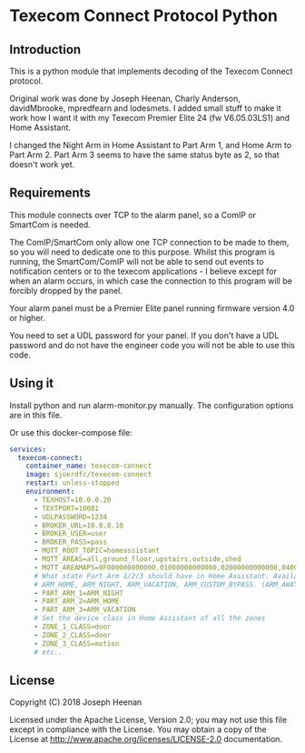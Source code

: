 # Texecom Connect Protocol Python

## Introduction

This is a python module that implements decoding of the Texecom Connect protocol. 

Original work was done by Joseph Heenan, Charly Anderson, davidMbrooke, mpredfearn and lodesmets. I added small stuff to make it work how I want it with my Texecom Premier Elite 24 (fw V6.05.03LS1) and Home Assistant.

I changed the Night Arm in Home Assistant to Part Arm 1, and Home Arm to Part Arm 2. Part Arm 3 seems to have the same status byte as 2, so that doesn't work yet.

## Requirements

This module connects over TCP to the alarm panel, so a ComIP or SmartCom is needed.

The ComIP/SmartCom only allow one TCP connection to be made to them, so you will need to dedicate one to this purpose. Whilst this program is running, the SmartCom/ComIP will not be able to send out events to notification centers or to the texecom applications - I believe except for when an alarm occurs, in which case the connection to this program will be forcibly dropped by the panel. 

Your alarm panel must be a Premier Elite panel running firmware version 4.0 or higher.

You need to set a UDL password for your panel. If you don't have a UDL password and do not have the engineer code you will not be able to use this code.

## Using it

Install python and run alarm-monitor.py manually. The configuration options are in this file.

Or use this docker-compose file:

```yaml
services:
  texecom-connect:
    container_name: texecom-connect
    image: sjoerdfc/texecom-connect
    restart: unless-stopped
    environment:
      - TEXHOST=10.0.0.20
      - TEXTPORT=10001
      - UDLPASSWORD=1234
      - BROKER_URL=10.0.0.10
      - BROKER_USER=user
      - BROKER_PASS=pass
      - MQTT_ROOT_TOPIC=homeassistant
      - MQTT_AREAS=all,ground_floor,upstairs,outside,shed
      - MQTT_AREAMAPS=0F000000000000,01000000000000,02000000000000,04000000000000,08000000000000
      # What state Part Arm 1/2/3 should have in Home Assistant. Available states:
      # ARM_HOME, ARM_NIGHT, ARM_VACATION, ARM_CUSTOM_BYPASS. (ARM_AWAY is used for Full Arm)
      - PART_ARM_1=ARM_NIGHT
      - PART_ARM_2=ARM_HOME
      - PART_ARM_3=ARM_VACATION
      # Set the device class in Home Assistant of all the zones
      - ZONE_1_CLASS=door
      - ZONE_2_CLASS=door
      - ZONE_3_CLASS=motion
      # etc..
```

## License

Copyright (C) 2018 Joseph Heenan

Licensed under the Apache License, Version 2.0;
you may not use this file except in compliance with the License.
You may obtain a copy of the License at http://www.apache.org/licenses/LICENSE-2.0
documentation.

